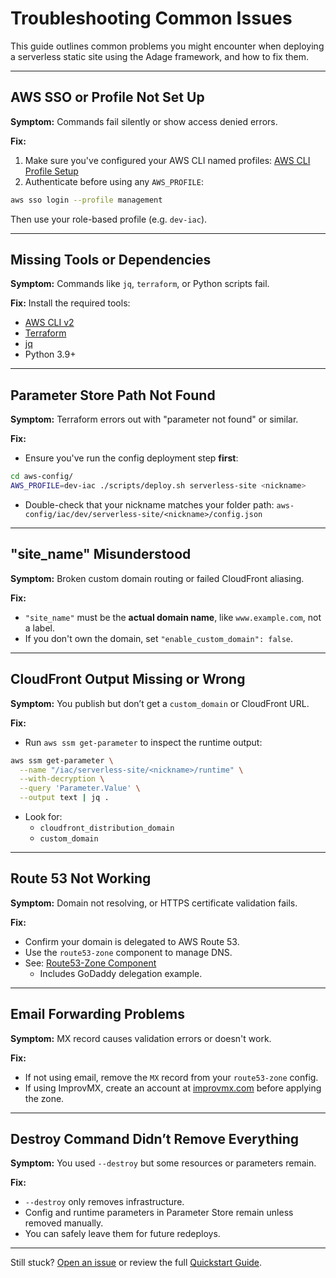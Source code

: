 # Troubleshooting Common Issues

This guide outlines common problems you might encounter when deploying a serverless static site using the Adage framework, and how to fix them.

---

## AWS SSO or Profile Not Set Up

**Symptom:** Commands fail silently or show access denied errors.

**Fix:**
1. Make sure you've configured your AWS CLI named profiles:
   [AWS CLI Profile Setup](../setup/aws-cli-profiles.md)
2. Authenticate before using any `AWS_PROFILE`:

```sh
aws sso login --profile management
```

Then use your role-based profile (e.g. `dev-iac`).

---

## Missing Tools or Dependencies

**Symptom:** Commands like `jq`, `terraform`, or Python scripts fail.

**Fix:** Install the required tools:

- [AWS CLI v2](https://docs.aws.amazon.com/cli/latest/userguide/install-cliv2.html)
- [Terraform](https://developer.hashicorp.com/terraform/downloads)
- [jq](https://stedolan.github.io/jq/)
- Python 3.9+

---

## Parameter Store Path Not Found

**Symptom:** Terraform errors out with "parameter not found" or similar.

**Fix:**
- Ensure you've run the config deployment step **first**:

```sh
cd aws-config/
AWS_PROFILE=dev-iac ./scripts/deploy.sh serverless-site <nickname>
```

- Double-check that your nickname matches your folder path:
  `aws-config/iac/dev/serverless-site/<nickname>/config.json`

---

## "site_name" Misunderstood

**Symptom:** Broken custom domain routing or failed CloudFront aliasing.

**Fix:**
- `"site_name"` must be the **actual domain name**, like `www.example.com`, not a label.
- If you don't own the domain, set `"enable_custom_domain": false`.

---

## CloudFront Output Missing or Wrong

**Symptom:** You publish but don’t get a `custom_domain` or CloudFront URL.

**Fix:**
- Run `aws ssm get-parameter` to inspect the runtime output:

```sh
aws ssm get-parameter \
  --name "/iac/serverless-site/<nickname>/runtime" \
  --with-decryption \
  --query 'Parameter.Value' \
  --output text | jq .
```

- Look for:
  - `cloudfront_distribution_domain`
  - `custom_domain`

---

## Route 53 Not Working

**Symptom:** Domain not resolving, or HTTPS certificate validation fails.

**Fix:**
- Confirm your domain is delegated to AWS Route 53.
- Use the `route53-zone` component to manage DNS.
- See: [Route53-Zone Component](https://github.com/tstrall/aws-iac/tree/main/components/route53-zone)
  - Includes GoDaddy delegation example.

---

## Email Forwarding Problems

**Symptom:** MX record causes validation errors or doesn't work.

**Fix:**
- If not using email, remove the `MX` record from your `route53-zone` config.
- If using ImprovMX, create an account at [improvmx.com](https://improvmx.com/) before applying the zone.

---

## Destroy Command Didn’t Remove Everything

**Symptom:** You used `--destroy` but some resources or parameters remain.

**Fix:**
- `--destroy` only removes infrastructure.
- Config and runtime parameters in Parameter Store remain unless removed manually.
- You can safely leave them for future redeploys.

---

Still stuck? [Open an issue](https://github.com/tstrall/adage/issues) or review the full [Quickstart Guide](./serverless-site.md).

